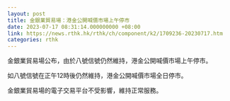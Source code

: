 ```yaml
---
layout: post
title: 金銀業貿易場：港金公開喊價市場上午停市
date: 2023-07-17 08:31:14.000000000 +08:00
link: https://news.rthk.hk/rthk/ch/component/k2/1709236-20230717.htm
categories: rthk
---
```


金銀業貿易場公布，由於八號信號仍然維持，港金公開喊價市場上午停市。

如八號信號在正午12時後仍然維持，港金公開喊價巿場全日停市。

金銀業貿易場的電子交易平台不受影響，維持正常服務。
